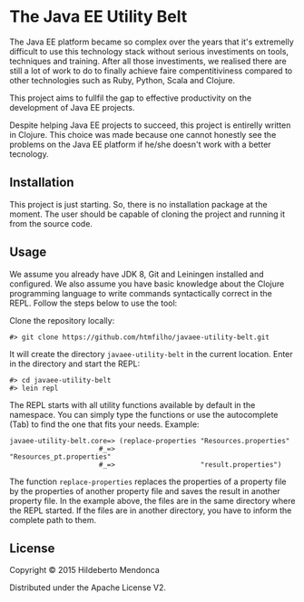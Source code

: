 # The Java EE Utility Belt

The Java EE platform became so complex over the years that it's extremelly difficult to use this technology stack without serious investiments on tools, techniques and training. After all those investiments, we realised there are still a lot of work to do to finally achieve faire compentitiviness compared to other technologies such as Ruby, Python, Scala and Clojure.

This project aims to fullfil the gap to effective productivity on the development of Java EE projects.

Despite helping Java EE projects to succeed, this project is entirelly written in Clojure. This choice was made because one cannot honestly see the problems on the Java EE platform if he/she doesn't work with a better tecnology. 

## Installation

This project is just starting. So, there is no installation package at the moment. The user should be capable of cloning the project and running it from the source code.

## Usage

We assume you already have JDK 8, Git and Leiningen installed and configured. We also assume you have basic knowledge about the Clojure programming language to write commands syntactically correct in the REPL. Follow the steps below to use the tool:

Clone the repository locally:
    
    #> git clone https://github.com/htmfilho/javaee-utility-belt.git

It will create the directory `javaee-utility-belt` in the current location. Enter in the directory and start the REPL:

    #> cd javaee-utility-belt
    #> lein repl

The REPL starts with all utility functions available by default in the namespace. You can simply type the functions or use the autocomplete (Tab) to find the one that fits your needs. Example:

    javaee-utility-belt.core=> (replace-properties "Resources.properties"
                          #_=>                     "Resources_pt.properties" 
                          #_=>                     "result.properties")

The function `replace-properties` replaces the properties of a property file by the properties of another property file and saves the result in another property file. In the example above, the files are in the same directory where the REPL started. If the files are in another directory, you have to inform the complete path to them.

## License

Copyright © 2015 Hildeberto Mendonca

Distributed under the Apache License V2.